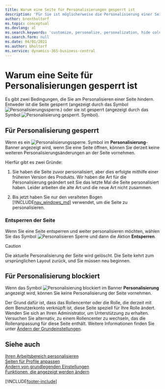 ```yaml
---
title: Warum eine Seite für Personalisierungen gesperrt ist
description: 'Für Sie ist möglicherweise die Personalisierung einer Seite blockiert. Lesen Sie hier, wie Sie sie entsperren können, um sie zu personalisieren.'
author: brentholtorf
ms.topic: conceptual
ms.devlang: al
ms.search.keywords: 'customize, personalize, personalization, hide columns, remove fields, move fields'
ms.search.form: null
ms.date: 04/01/2021
ms.author: bholtorf
ms.service: dynamics-365-business-central
---
```

# <a name="why-a-page-is-locked-from-personalization"></a>Warum eine Seite für Personalisierungen gesperrt ist

Es gibt zwei Bedingungen, die Sie am Personalisieren einer Seite hindern. Entweder ist die Seite gesperrt (angezeigt durch das Symbol ![Personalisierungssperre.](media/personalization-lock-icon.png "Personalisieren sperren")) oder sie ist gesperrt (angezeigt durch das Symbol ![Personalisierung gesperrt.](media/personalization-blocked-icon.png "Personalisierung blockiert") Symbol).

## <a name="locked-from-personalizing"></a>Für Personalisierung gesperrt

Wenn es ein ![Personalisierungssperre.](media/personalization-lock-icon.png "Personalisieren sperren") Symbol im **Personalisierung**-Banner angezeigt wird, wenn Sie eine Seite öffnen, können Sie derzeit keine weiteren Personalisierungsänderungen an der Seite vornehmen.

<!-- This is because we changed the way personalization works behind the scenes since the last time that you personalized the page. Unfortunately, the old way and new of doing things do not work together.

The page currently includes the last personalization changes that you made. If you want to continue personalizing the page, then you can choose the lock icon and then **Unlock**. Just be aware that if you choose to unlock the page, the current personalization of the page will be cleared, and you will have to start from scratch.
-->

Hierfür gibt es zwei Gründe:

1. Sie haben die Seite zuvor personalisiert, aber dies erfolgte mithilfe einer früheren Version des Produkts. Wir haben die Art für die Personalisierung geändert seit Sie das letzte Mal die Seite personalisiert haben. Leider arbeiten die alte Art und die neue Art nicht zusammen.

2. Bis jetzt haben Sie nur den veralteten Bogen [!INCLUDE[nav_windows_md](includes/nav_windows_md.md)] verwendet, um die Seite zu personalisieren.

### <a name="unlocking-the-page"></a>Entsperren der Seite

Wenn Sie eine Seite entsperren und weiter personalisieren möchten, wählen Sie das Symbol ![Personalisieren Sperre](media/personalization-lock-icon.png "Personalisieren sperren") und dann die Aktion **Entsperren**.  

> [!CAUTION]
> Die aktuelle Personalisierung der Seite wird gelöscht. Die Seite kehrt zum ursprünglichen Layout zurück, und Sie müssen neu beginnen.  

## <a name="blocked-from-personalizing"></a>Für Personalisierung blockiert

Wenn das Symbol ![Personalisierung blockiert](media/personalization-blocked-icon.png "Personalisierung blockiert") im Banner **Personalisierung** angezeigt wird, können Sie keine Personalisierung der Seite vornehmen.

<!-- Only text is translated, so removing this image for non-English UX reasons.  ![Personalize blocked.](media/personalization-blocked.png "Personalize lock") -->

Der Grund dafür ist, dass das Rollencenter oder die Rolle, die derzeit mit dem Benutzerkonto verknüpft ist, diese Seite speziell für Ihre Rolle ändert. Wenden Sie sich an Ihren Administrator, um Unterstützung zu erhalten. Versuchen Sie alternativ, zu einem Rollencenter zu wechseln, das die Rollenanpassung für diese Seite enthält. Weitere Informationen finden Sie unter [Ändern der Grundeinstellungen](ui-change-basic-settings.md).

## <a name="see-also"></a>Siehe auch

[Ihren Arbeitsbereich personalisieren](ui-personalization-user.md)  
[Seiten für Profile anpassen](ui-personalization-manage.md)  
[Ändern von grundlegenden Einstellungen](ui-change-basic-settings.md)  
[Funktionen, die angezeigt werden ändern](ui-experiences.md)  


[!INCLUDE[footer-include](includes/footer-banner.md)]
